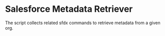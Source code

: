 # Salesforce Metadata Retriever
The script collects related sfdx commands to retrieve metadata from a given org.